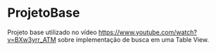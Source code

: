 # ProjetoBase
Projeto base utilizado no vídeo https://www.youtube.com/watch?v=BXw3yrr_ATM sobre implementação de busca em uma Table View.
